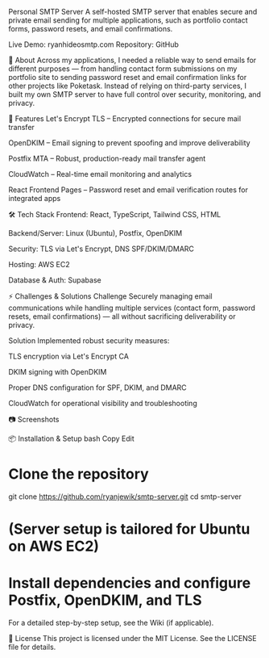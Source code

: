 Personal SMTP Server
A self-hosted SMTP server that enables secure and private email sending for multiple applications, such as portfolio contact forms, password resets, and email confirmations.

Live Demo: ryanhideosmtp.com
Repository: GitHub

📖 About
Across my applications, I needed a reliable way to send emails for different purposes — from handling contact form submissions on my portfolio site to sending password reset and email confirmation links for other projects like Poketask.
Instead of relying on third-party services, I built my own SMTP server to have full control over security, monitoring, and privacy.

🚀 Features
Let's Encrypt TLS – Encrypted connections for secure mail transfer

OpenDKIM – Email signing to prevent spoofing and improve deliverability

Postfix MTA – Robust, production-ready mail transfer agent

CloudWatch – Real-time email monitoring and analytics

React Frontend Pages – Password reset and email verification routes for integrated apps

🛠 Tech Stack
Frontend: React, TypeScript, Tailwind CSS, HTML

Backend/Server: Linux (Ubuntu), Postfix, OpenDKIM

Security: TLS via Let's Encrypt, DNS SPF/DKIM/DMARC

Hosting: AWS EC2

Database & Auth: Supabase

⚡ Challenges & Solutions
Challenge
Securely managing email communications while handling multiple services (contact form, password resets, email confirmations) — all without sacrificing deliverability or privacy.

Solution
Implemented robust security measures:

TLS encryption via Let's Encrypt CA

DKIM signing with OpenDKIM

Proper DNS configuration for SPF, DKIM, and DMARC

CloudWatch for operational visibility and troubleshooting

📷 Screenshots




📦 Installation & Setup
bash
Copy
Edit
# Clone the repository
git clone https://github.com/ryanjewik/smtp-server.git
cd smtp-server

# (Server setup is tailored for Ubuntu on AWS EC2)
# Install dependencies and configure Postfix, OpenDKIM, and TLS
For a detailed step-by-step setup, see the Wiki (if applicable).

📜 License
This project is licensed under the MIT License. See the LICENSE file for details.
